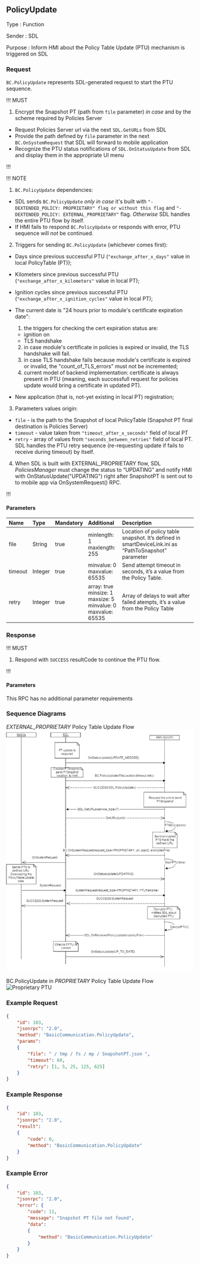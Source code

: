 ## PolicyUpdate
Type
: Function

Sender
: SDL

Purpose
: Inform HMI about the Policy Table Update (PTU) mechanism is triggered on SDL

### Request

``BC.PolicyUpdate`` represents SDL-generated request to start the PTU sequence.

!!! MUST

1. Encrypt the Snapshot PT (path from ``file`` parameter) _in case_ and by the scheme required by Policies Server
  * Request Policies Server url via the next ``SDL.GetURLs`` from SDL
  * Provide the path defined by ``file`` parameter in the next ``BC.OnSystemRequest`` that SDL will forward to mobile application
  * Recognize the PTU status notifications of ``SDL.OnStatusUpdate`` from SDL and display them in the appropriate UI menu

!!!

!!! NOTE   

1. ``BC.PolicyUpdate`` dependencies:
  * SDL sends ``BC.PolicyUpdate`` _only in case_ it's built with ``"-DEXTENDED_POLICY: PROPRIETARY" flag or without this flag`` and ``"-DEXTENDED_POLICY: EXTERNAL_PROPRIETARY"`` flag. _Otherwise_ SDL handles the entire PTU flow by itself.
  * If HMI fails to respond ``BC.PolicyUpdate`` or responds with error, PTU sequence will _not_ be continued.  
2. Triggers for sending ``BC.PolicyUpdate`` (whichever comes first):
  * Days since previous successful PTU (``"exchange_after_x_days"`` value in local PolicyTable (PT));
  * Kilometers since previous successful PTU (``"exchange_after_x_kilometers"`` value in local PT);
  * Ignition cycles since previous successful PTU (``"exchange_after_x_ignition_cycles"`` value in local PT);
  * The current date is "24 hours prior to module's certificate expiration date":   
    1. the triggers for checking the cert expiration status are:   
      * ignition on
      * TLS handshake

    2. in case module's certificate in policies is expired or invalid, the TLS handshake will fail.    
    3. in case TLS handshake fails because module's certificate is expired or invalid, the "count_of_TLS_errors" must not be incremented;   
    4. current model of backend implementation: certificate is always present in PTU (meaning, each successfull request for policies update would bring a certificate in updated PT).
      
  * New application (that is, not-yet existing in local PT) registration;
3. Parameters values origin:
  * ``file`` - is the path to the Snapshot of local PolicyTable (Snapshot PT final destination is Policies Server)
  * ``timeout`` - value taken from ``"timeout_after_x_seconds"`` field of local PT
  * ``retry`` - array of values from ``"seconds_between_retries"`` field of local PT. SDL handles the PTU retry sequence (re-requesting update if fails to receive during timeout) by itself.
4. When SDL is built with EXTERNAL_PROPRIETARY flow, SDL _PoliciesManager_ must change the status to “UPDATING” and notify HMI with OnStatusUpdate("UPDATING") right after SnapshotPT is sent out to to mobile app via OnSystemRequest() RPC.   

!!!

#### Parameters

|Name|Type|Mandatory|Additional|Description|
|:---|:---|:--------|:---------|:----------|
|file|String|true|minlength: 1<br>maxlength: 255|Location of policy table snapshot. It’s defined in smartDeviceLink.ini as  “PathToSnapshot” parameter|
|timeout|Integer|true|minvalue: 0<br>maxvalue: 65535|Send attempt timeout in seconds, it’s a value from the Policy Table.|
|retry|Integer|true|array: true<br>minsize: 1<br>maxsize: 5<br>minvalue: 0<br>maxvalue: 65535|Array of delays to wait after failed atempts, it’s a value from the Policy Table|

### Response

!!! MUST

1. Respond with ``SUCCESS`` resultCode to continue the PTU flow.

!!!

#### Parameters

This RPC has no additional parameter requirements

### Sequence Diagrams   

_EXTERNAL_PROPRIETARY_ Policy Table Update Flow
![EXTERNAL proprietary](./assets/diagram_PolicyUpdate_external_proprietary.png)   


BC.PolicyUpdate in _PROPRIETARY_ Policy Table Update Flow
![Proprietary PTU](./assets/PolicyUpdate_in_Proprietary_PTU_flow.png)  

### Example Request

```json
{
	"id": 103,
	"jsonrpc": "2.0",
	"method": "BasicCommunication.PolicyUpdate",
	"params":
	{
		"file": " / tmp / fs / mp / SnapshotPT.json ",
		"timeout": 60,
		"retry": [1, 5, 25, 125, 625]
	}
}

```
### Example Response

```json
{
	"id": 103,
	"jsonrpc": "2.0",
	"result":
	{
		"code": 0,
		"method": "BasicCommunication.PolicyUpdate"
	}
}

```

### Example Error

```json
{
	"id": 103,
	"jsonrpc": "2.0",
	"error": {
		"code": 11,
		"message": "Snapshot PT file not found",
		"data":
		{
			"method": "BasicCommunication.PolicyUpdate"
		}
	}
}

```
